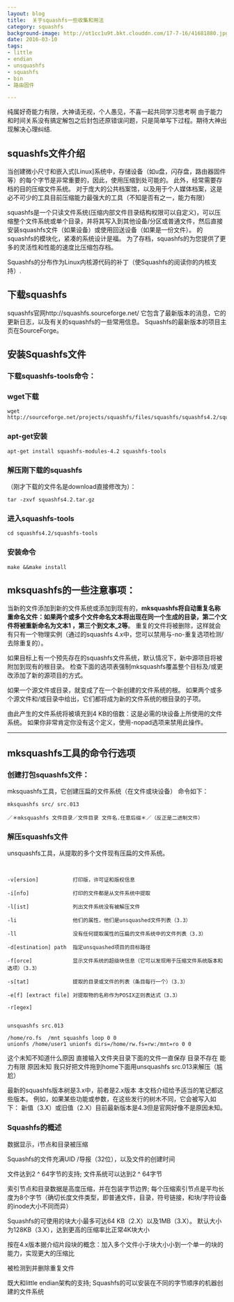 ```yaml
---
layout: blog
title:  关于squashfs一些收集和用法
category: squashfs
background-image: http://ot1cc1u9t.bkt.clouddn.com/17-7-16/41681880.jpg
date: 2016-03-10
tags: 
- little
- endian
- unsquashfs
- squashfs
- bin
- 路由固件

---
```

 
纯属好奇能力有限，大神请无视，个人愚见，不喜一起共同学习思考啊
 由于能力和时间关系没有搞定解包之后封包还原错误问题，只是简单写下过程。期待大神出现解决心理纠结.

## squashfs文件介绍

当创建微小尺寸和嵌入式[Linux]系统中，存储设备（如u盘，闪存盘，路由器固件等）的每个字节是非常重要的，因此，使用压缩到处可能的。 此外，经常需要存档的目的压缩文件系统。 对于庞大的公共档案馆，以及用于个人媒体档案，这是必不可少的工具目前压缩能力最强大的工具（不知是否有之一，能力有限）

squashfs是一个只读文件系统(压缩内部文件目录结构权限可以自定义)，可以压缩整个文件系统或单个目录，并将其写入到其他设备/分区或普通文件，然后直接安装squashfs文件（如果​​设备）或使用回送设备（如果是一份文件）。 的squashfs的模块化，紧凑的系统设计是福。 为了存档，squashfs的为您提供了更多的灵活性和性能的速度比压缩包存档。

Squashfs的分布作为Linux内核源代码的补丁（使Squashfs的阅读你的内核支持）.

## 下载squashfs

squashfs官网http://squashfs.sourceforge.net/ 
它包含了最新版本的消息，它的更新日志，以及有关的squashfs的一些常用信息。
Squashfs的最新版本的项目主页在SourceForge。

## 安装Squashfs文件

### 下载squashfs-tools命令：

### wget下载
~~~
wget http://sourceforge.net/projects/squashfs/files/squashfs/squashfs4.2/squashfs4.2.tar.gz/download

~~~
### apt-get安装
~~~
apt-get install squashfs-modules-4.2 squashfs-tools 
~~~
### 解压刚下载的squashfs
（刚才下载的文件名是download直接修改为）：
```
tar -zxvf squashfs4.2.tar.gz
```
### 进入squashfs-tools

```
cd squashfs4.2/squashfs-tools
```
### 安装命令

```
make &&make install
```

## mksquashfs的一些注意事项：

当新的文件添加到新的文件系统或添加到现有的，**mksquashfs将自动重复名称重命名文件：如果两个或多个文件命名文本将出现在同一个生成的目录，第二个文件将被重新命名为文本1 ，第三个到文本_2等**。
重复的文件将被删除，这样就会有只有一个物理实例（通过的squashfs 4.x中，您可以禁用与-no-重复选项检测/去除重复的）。

如果目标上有一个预先存在的squashfs文件系统，默认情况下，新中源项目将被附加到现有的根目录。 检查下面的选项表强制mksquashfs覆盖整个目标及/或更改添加了新的源项目的方式。

如果一个源文件或目录，就变成了在一个新创建的文件系统的根。 如果两个或多个源文件和/或目录中给出，它们都将成为新的文件系统的根目录的子项。

由此产生的文件系统将被填充到4 KB的倍数：这是必需的块设备上所使用的文件系统。 如果你非常肯定你没有这个定义，使用-nopad选项来禁用此操作。

---

## mksquashfs工具的命令行选项



### 创建打包squashfs文件：

 mksquashfs工具，它创建压扁的文件系统（在文件或块设备）
 命令如下：

```
mksquashfs src/ src.013

／＊mksquashfs 文件目录／文件目录 文件名.任意后缀＊／（反正是二进制文件）
```

### 解压squashfs文件

 unsquashfs工具，从提取的多个文件现有压扁的文件系统。

```


-v[ersion]           打印版，许可证和版权信息

-i[nfo]              打印的文件都是从文件系统中提取

-l[ist]              列出文件系统没有被解压文件

-li                  他们的属性，他们是unsquashed文件列表（3.3）

-ll                  没有任何提取属性的压扁的文件系统中的文件列表（3.3）

-d[estination] path  指定unsquashed项目的目标路径

-f[orce]             显示文件系统的超级块信息（它可以发现用于压缩文件系统版本和选项）（3.3）

-s[tat]              提取的目录或文件的列表（条目每行一个）（3.3）

-e[f] [extract file] 对提取物的名称作为POSIX正则表达式（3.3）

-r[egex]
```

```

unsquashfs src.013
```

```
/home/ro.fs  /mnt squashfs loop 0 0
unionfs /home/user1 unionfs dirs=/home/rw.fs=rw:/mnt=ro 0 0
```

这个未知不知道什么原因 直接输入文件夹目录下面的文件一直保存 目录不存在 能力有限 原因未知 我只好把文件拖到home下面用unsquashfs src.013来解压（尴尬）


最新的squashfs版本树是3.x中，前者是2.x版本 本文档介绍给予适当的笔记都这些版本。 例如，如果某些功能或参数，在这些发行的树木不同，它会被写入如下： 新值（3.X）或旧值（2.X）目前最新版本是4.3但是官网好像不是原因未知。

###  Squashfs的概述

数据显示，i节点和目录被压缩

Squashfs的文件充满UID /导报（32位），以及文件的创建时间

文件达到2 ^ 64字节的支持; 文件系统可以达到2 ^ 64字节

索引节点和目录数据是高度压缩，并在包装​​字节边界; 每个压缩索引节点是平均长度为8个字节（确切长度文件类型，即普通文件，目录，符号链接，和块/字符设备的inode大小不同而异）

Squashfs的可使用的块大小最多可达64 KB（2.X）以及1MB（3.X）。 默认大小为128KB（3.X），达到更高的压缩率比正常4K块大小

按在4.x版本据介绍片段块的概念：加入多个文件小于块大小小到一个单一的块的能力，实现更大的压缩比

被检测到并删除重复文件

既大和little endian架构的支持; Squashfs的可以安装在不同的字节顺序的机器创建的文件系统